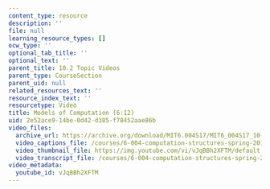 ```yaml
---
content_type: resource
description: ''
file: null
learning_resource_types: []
ocw_type: ''
optional_tab_title: ''
optional_text: ''
parent_title: 10.2 Topic Videos
parent_type: CourseSection
parent_uid: null
related_resources_text: ''
resource_index_text: ''
resourcetype: Video
title: Models of Computation (6:12)
uid: 2e52ace9-14be-0d42-d385-f78452aae86b
video_files:
  archive_url: https://archive.org/download/MIT6.004S17/MIT6_004S17_10-02-05_300k.mp4
  video_captions_file: /courses/6-004-computation-structures-spring-2017/33d43c390c3c566b96eafc2ca5550ea9_vJqBBh2XFTM.vtt
  video_thumbnail_file: https://img.youtube.com/vi/vJqBBh2XFTM/default.jpg
  video_transcript_file: /courses/6-004-computation-structures-spring-2017/22ca7de71b2a3b2a8894f7e38f39a350_vJqBBh2XFTM.pdf
video_metadata:
  youtube_id: vJqBBh2XFTM
---
```

